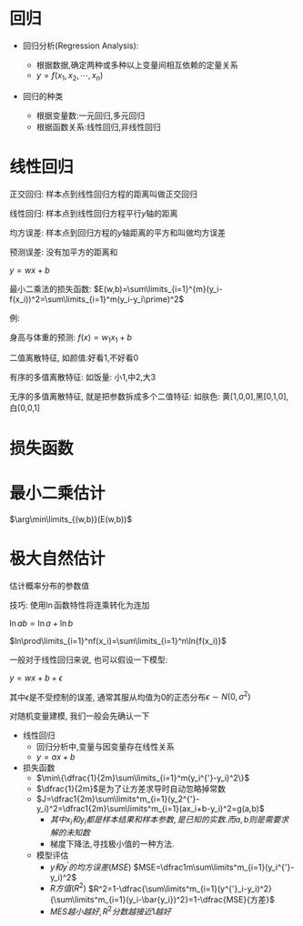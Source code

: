 # 回归

- 回归分析(Regression Analysis): 
  - 根据数据,确定两种或多种以上变量间相互依赖的定量关系
  - $y=f(x_1,x_2,\cdots,x_n)$  

- 回归的种类
  - 根据变量数:一元回归,多元回归
  - 根据函数关系:线性回归,非线性回归

# 线性回归

正交回归: 样本点到线性回归方程的距离叫做正交回归

线性回归: 样本点到线性回归方程平行$y$轴的距离

均方误差: 样本点到回归方程的$y$轴距离的平方和叫做均方误差

预测误差: 没有加平方的距离和

$y=wx+b$

最小二乘法的损失函数: $E(w,b)=\sum\limits_{i=1}^{m}(y_i-f(x_i))^2=\sum\limits_{i=1}^m(y_i-y_i\prime)^2$

例:

身高与体重的预测: $f(x)=w_1x_1+b$

二值离散特征, 如颜值:好看1,不好看0

有序的多值离散特征: 如饭量: 小1,中2,大3

无序的多值离散特征, 就是把参数拆成多个二值特征: 如肤色: 黄[1,0,0],黑[0,1,0],白[0,0,1]

# 损失函数

# 最小二乘估计

$\arg\min\limits_{(w,b)}(E(w,b))$

# 极大自然估计

估计概率分布的参数值

技巧: 使用$\ln$函数特性将连乘转化为连加

$\ln{ab}=\ln{a}+\ln{b}$

$ln\prod\limits_{i=1}^nf(x_i)=\sum\limits_{i=1}^n\ln{f(x_i)}$

一般对于线性回归来说, 也可以假设一下模型:

$y=wx+b+\epsilon$

其中$\epsilon$是不受控制的误差, 通常其服从均值为0的正态分布$\epsilon\sim N(0,\sigma^2)$



对随机变量建模, 我们一般会先确认一下

- 线性回归
  - 回归分析中,变量与因变量存在线性关系
  - $y=ax+b$ 
- 损失函数
  - $\min\{\dfrac{1}{2m}\sum\limits_{i=1}^m(y_i^{'}-y_i)^2\}$ 
  - $\dfrac{1}{2m}$是为了让方差求导时自动忽略掉常数
  - $J=\dfrac1{2m}\sum\limits^m_{i=1}(y_2^{'}-y_i)^2=\dfrac1{2m}\sum\limits^m_{i=1}(ax_i+b-y_i)^2=g(a,b)$ 
    - $其中x_i和y_i都是样本结果和样本参数,是已知的实数.而a,b则是需要求解的未知数$ 
    - 梯度下降法,寻找极小值的一种方法.
  - 模型评估
    - $y和y^{'}的均方误差(MSE)$
      $MSE=\dfrac1m\sum\limits^m_{i=1}(y_i^{'}-y_i)^2$ 
    - $R方值(R^2)$ 
      $R^2=1-\dfrac{\sum\limits^m_{i=1}(y^{'}_i-y_i)^2}{\sum\limits^m_{i=1}(y_i-\bar{y_i})^2}=1-\dfrac{MSE}{方差}$ 
    - $MES越小越好,R^2分数越接近1越好$ 